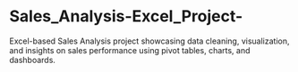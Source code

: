 # Sales_Analysis-Excel_Project-
Excel-based Sales Analysis project showcasing data cleaning, visualization, and insights on sales performance using pivot tables, charts, and dashboards.
